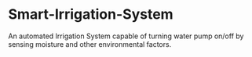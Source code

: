 # Smart-Irrigation-System
An automated Irrigation System capable of turning water pump on/off by sensing moisture and other environmental factors.
